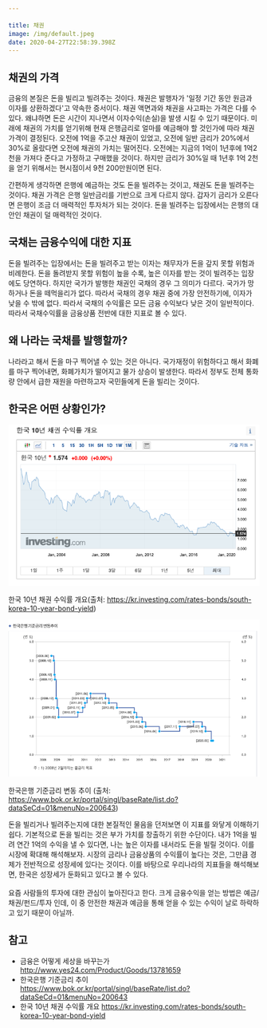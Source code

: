 ```yaml
---

title: 채권
image: /img/default.jpeg
date: 2020-04-27T22:58:39.398Z
---
```

## 채권의 가격

금융의 본질은 돈을 빌리고 빌려주는 것이다. 채권은 발행자가 '일정 기간 동안 원금과 이자를 상환하겠다'고 약속한 증서이다. 채권 액면과와 채권을 사고파는 가격은 다를 수 있다. 왜냐하면 돈은 시간이 지나면서 이자수익(손실)을 발생 시킬 수 있기 때문이다. 미래에 채권의 가치를 얻기위해 현재 은행금리로 얼마를 예금해야 할 것인가에 따라 채권가격이 결정된다. 오전에 1억을 주고산 채권이 있었고, 오전에 일반 금리가 20%에서 30%로 올랐다면 오전에 채권의 가치는 떨어진다. 오전에는 지금의 1억이 1년후에 1억2천을 가져다 준다고 가정하고 구매했을 것이다. 하지만 금리가 30%일 때 1년후 1억 2천을 얻기 위해서는 현시점이서 9천 200만원이면 된다.

간편하게 생각하면 은행에 예금하는 것도 돈을 빌려주는 것이고, 채권도 돈을 빌려주는 것이다. 채권 가격은 은행 일반금리를 기반으로 크게 다르지 않다. 갑자기 금리가 오른다면 은행이 조금 더 매력적인 투자처가 되는 것이다. 돈을 빌려주는 입장에서는 은행의 대안인 채권이 덜 매력적인 것이다.

## 국채는 금융수익에 대한 지표

돈을 빌려주는 입장에서는 돈을 빌려주고 받는 이자는 채무자가 돈을 갚지 못할 위험과 비례한다. 돈을 돌려받지 못할 위험이 높을 수록, 높은 이자를 받는 것이 빌려주는 입장에도 당연하다. 하지만 국가가 발행한 채권인 국채의 경우 그 의미가 다르다. 국가가 망하거나 돈을 떼먹을리가 없다. 따라서 국채의 경우 채권 중에 가장 안전하기에, 이자가 낮을 수 밖에 없다. 따라서 국채의 수익률은 모든 금융 수익보다 낮은 것이 일반적이다. 따라서 국채수익률을 금융상품 전반에 대한 지표로 볼 수 있다.

## 왜 나라는 국채를 발행할까?

나라라고 해서 돈을 마구 찍어낼 수 있는 것은 아니다. 국가재정이 위험하다고 해서 화폐를 마구 찍어내면, 화폐가치가 떨어지고 물가 상승이 발생한다. 따라서 정부도 전체 통화량 안에서 급한 재원을 마련하고자 국민들에게 돈을 빌리는 것이다.

## 한국은 어떤 상황인가?

![](/img/screen-shot-2020-04-28-at-8.17.24-am.png)

한국 10년 채권 수익률 개요(출처: [](https://kr.investing.com/rates-bonds/south-korea-10-year-bond-yield)<https://kr.investing.com/rates-bonds/south-korea-10-year-bond-yield>)



![](/img/screen-shot-2020-04-28-at-8.24.14-am.png)

한국은행 기준금리 변동 추이 (출처: [](https://www.bok.or.kr/portal/singl/baseRate/list.do?dataSeCd=01&menuNo=200643)<https://www.bok.or.kr/portal/singl/baseRate/list.do?dataSeCd=01&menuNo=200643>)

돈을 빌리거나 빌려주는지에 대한 본질적인 물음을 던저보면 이 지표를 와닿게 이해하기 쉽다. 기본적으로 돈을 빌리는 것은 부가 가치를 창출하기 위한 수단이다. 내가 1억을 빌려 연간 1억의 수익을 낼 수 있다면, 나는 높은 이자를 내서라도 돈을 빌릴 것이다. 이를 시장에 확대해 해석해보자. 시장의 금리나 금융상품의 수익률이 높다는 것은, 그만큼 경제가 전반적으로 성장세에 있다는 것이다. 이를 바탕으로 우리나라의 지표들을 해석해보면, 한국은 성장세가 둔화되고 있다고 볼 수 있다.\
\
요즘 사람들의 투자에 대한 관심이 높아진다고 한다. 크게 금융수익을 얻는 방법은 예금/채권/펀드/투자 인데, 이 중 안전한 채권과 예금을 통해 얻을 수 있는 수익이 날로 하락하고 있기 때문이 아닐까.

## 참고

* 금융은 어떻게 세상을 바꾸는가 [](http://www.yes24.com/Product/Goods/13781659)<http://www.yes24.com/Product/Goods/13781659>
* 한국은행 기준금리 추이 [](https://www.bok.or.kr/portal/singl/baseRate/list.do?dataSeCd=01&menuNo=200643)<https://www.bok.or.kr/portal/singl/baseRate/list.do?dataSeCd=01&menuNo=200643>
* 한국 10년 채권 수익률 개요 [](https://kr.investing.com/rates-bonds/south-korea-10-year-bond-yield)<https://kr.investing.com/rates-bonds/south-korea-10-year-bond-yield>